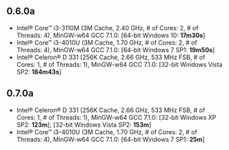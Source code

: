 ## 0.6.0a
* Intel® Core™ i3-3110M (3M Cache, 2.40 GHz, # of Cores: 2, # of Threads: 4), MinGW-w64 GCC 7.1.0: [64-bit Windows 10: **17m30s**]
* Intel® Core™ i3-4010U (3M Cache, 1.70 GHz, # of Cores: 2, # of Threads: 4), MinGW-w64 GCC 7.1.0: [64-bit Windows 7 SP1: **19m50s**]
* Intel® Celeron® D 331 (256K Cache, 2.66 GHz, 533 MHz FSB, # of Cores: 1, # of Threads: 1), MinGW-w64 GCC 7.1.0: [32-bit Windows Vista SP2: **184m43s**]

## 0.7.0a
* Intel® Celeron® D 331 (256K Cache, 2.66 GHz, 533 MHz FSB, # of Cores: 1, # of Threads: 1), MinGW-w64 GCC 7.1.0: [32-bit Windows XP SP2: **123m**]; [32-bit Windows Vista SP2: **153m**]
* Intel® Core™ i3-4010U (3M Cache, 1.70 GHz, # of Cores: 2, # of Threads: 4), MinGW-w64 GCC 7.1.0: [64-bit Windows 7 SP1: **25m**]
